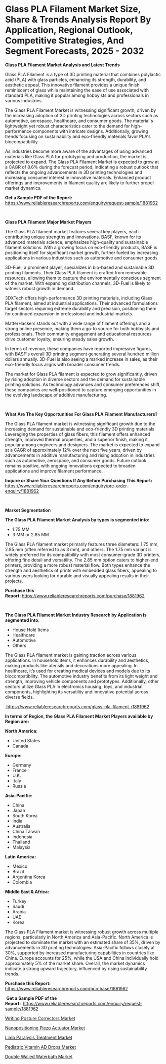 <p><h1>Glass PLA Filament Market Size, Share & Trends Analysis Report By Application, Regional Outlook, Competitive Strategies, And Segment Forecasts, 2025 - 2032</h1></p><p><strong>Glass PLA Filament Market Analysis and Latest Trends</strong></p>
<p><p>Glass PLA Filament is a type of 3D printing material that combines polylactic acid (PLA) with glass particles, enhancing its strength, durability, and aesthetic appeal. This innovative filament provides a unique finish reminiscent of glass while maintaining the ease of use associated with standard PLA, making it popular among hobbyists and professionals in various industries.</p><p>The Glass PLA Filament Market is witnessing significant growth, driven by the increasing adoption of 3D printing technologies across sectors such as automotive, aerospace, healthcare, and consumer goods. The material's lightweight yet robust characteristics cater to the demand for high-performance components with intricate designs. Additionally, growing trends focusing on sustainability and eco-friendly materials favor PLA's biocompatibility.</p><p>As industries become more aware of the advantages of using advanced materials like Glass PLA for prototyping and production, the market is projected to expand. The Glass PLA Filament Market is expected to grow at a CAGR of 8.6% during the forecast period, indicating a robust outlook that reflects the ongoing advancements in 3D printing technologies and increasing consumer interest in innovative materials. Enhanced product offerings and improvements in filament quality are likely to further propel market dynamics.</p></p>
<p><strong>Get a Sample PDF of the Report:&nbsp;</strong> <a href="https://www.reliableresearchreports.com/enquiry/request-sample/1881962?utm_campaign=2197&utm_medium=2&utm_source=Github&utm_content=ia&utm_term=31012025&utm_id=glass-pla-filament">https://www.reliableresearchreports.com/enquiry/request-sample/1881962</a></p>
<p>&nbsp;</p>
<p><strong>Glass PLA Filament Major Market Players</strong></p>
<p><p>The Glass PLA filament market features several key players, each contributing unique strengths and innovations. BASF, known for its advanced materials science, emphasizes high-quality and sustainable filament solutions. With a growing focus on eco-friendly products, BASF is positioning itself for significant market growth, further fueled by increasing applications in various industries such as automotive and consumer goods.</p><p>3D-Fuel, a prominent player, specializes in bio-based and sustainable 3D printing filaments. Their Glass PLA filament is crafted from renewable resources, allowing them to capture the environmentally conscious segment of the market. With expanding distribution channels, 3D-Fuel is likely to witness robust growth in demand.</p><p>3DXTech offers high-performance 3D printing materials, including Glass PLA filament, aimed at industrial applications. Their advanced formulations target sectors requiring extreme durability and precision, positioning them for continued expansion in professional and industrial markets.</p><p>MatterHackers stands out with a wide range of filament offerings and a strong online presence, making them a go-to source for both hobbyists and professionals. Their community engagement and educational resources drive customer loyalty, ensuring steady sales growth.</p><p>In terms of revenue, these companies have reported impressive figures, with BASF's overall 3D printing segment generating several hundred million dollars annually. 3D-Fuel is also seeing a marked increase in sales, as their eco-friendly focus aligns with broader consumer trends. </p><p>The market for Glass PLA filament is expected to grow significantly, driven by rising adoption in diverse sectors and the demand for sustainable printing solutions. As technology advances and consumer preferences shift, these companies are well-positioned to capture emerging opportunities in the evolving landscape of additive manufacturing.</p></p>
<p>&nbsp;</p>
<p><strong>What Are The Key Opportunities For Glass PLA Filament Manufacturers?</strong></p>
<p><p>The Glass PLA filament market is witnessing significant growth due to the increasing demand for sustainable and eco-friendly 3D printing materials. Leveraging the properties of glass fibers, this filament offers enhanced strength, improved thermal properties, and a superior finish, making it popular among engineers and designers. The market is expected to expand at a CAGR of approximately 12% over the next five years, driven by advancements in additive manufacturing and rising adoption in industries such as automotive, aerospace, and consumer goods. Future outlook remains positive, with ongoing innovations expected to broaden applications and improve filament performance.</p></p>
<p><strong>Inquire or Share Your Questions If Any Before Purchasing This Report:</strong> <a href="https://www.reliableresearchreports.com/enquiry/pre-order-enquiry/1881962?utm_campaign=2197&utm_medium=2&utm_source=Github&utm_content=ia&utm_term=31012025&utm_id=glass-pla-filament">https://www.reliableresearchreports.com/enquiry/pre-order-enquiry/1881962</a></p>
<p>&nbsp;</p>
<p><strong>Market Segmentation</strong></p>
<p><strong>The Glass PLA Filament Market Analysis by types is segmented into:</strong></p>
<p><ul><li>1.75 MM</li><li>3 MM or 2.85 MM</li></ul></p>
<p><p>The Glass PLA filament market primarily features three diameters: 1.75 mm, 2.85 mm (often referred to as 3 mm), and others. The 1.75 mm variant is widely preferred for its compatibility with most consumer-grade 3D printers, offering fine detail and versatility. The 2.85 mm option caters to higher-end printers, providing a more robust material flow. Both types enhance the strength and aesthetics of prints with embedded glass fibers, appealing to various users looking for durable and visually appealing results in their projects.</p></p>
<p><strong>Purchase this Report:&nbsp;</strong><a href="https://www.reliableresearchreports.com/purchase/1881962?utm_campaign=2197&utm_medium=2&utm_source=Github&utm_content=ia&utm_term=31012025&utm_id=glass-pla-filament">https://www.reliableresearchreports.com/purchase/1881962</a></p>
<p>&nbsp;</p>
<p><strong>The Glass PLA Filament Market Industry Research by Application is segmented into:</strong></p>
<p><ul><li>House Hold Items</li><li>Healthcare</li><li>Automotive</li><li>Others</li></ul></p>
<p><p>The Glass PLA filament market is gaining traction across various applications. In household items, it enhances durability and aesthetics, making products like utensils and decorations more appealing. In healthcare, it’s used for creating medical devices and models due to its biocompatibility. The automotive industry benefits from its light weight and strength, improving vehicle components and prototypes. Additionally, other sectors utilize Glass PLA in electronics housing, toys, and industrial components, highlighting its versatility and innovative potential across diverse fields.</p></p>
<p><a href="https://www.reliableresearchreports.com/glass-pla-filament-r1881962?utm_campaign=2197&utm_medium=2&utm_source=Github&utm_content=ia&utm_term=31012025&utm_id=glass-pla-filament">&nbsp;https://www.reliableresearchreports.com/glass-pla-filament-r1881962</a></p>
<p><strong>In terms of Region, the Glass PLA Filament Market Players available by Region are:</strong></p>
<p>
    <p> <strong> North America: </strong>
        <ul>
            <li>United States</li>
            <li>Canada</li>
        </ul>
        </p> 
    <p> <strong> Europe: </strong>
        <ul>
            <li>Germany</li>
            <li>France</li>
            <li>U.K.</li>
            <li>Italy</li>
            <li>Russia</li>
        </ul>
        </p> 
    <p> <strong> Asia-Pacific: </strong>
        <ul>
            <li>China</li>
            <li>Japan</li>
            <li>South Korea</li>
            <li>India</li>
            <li>Australia</li>
            <li>China Taiwan</li>
            <li>Indonesia</li>
            <li>Thailand</li>
            <li>Malaysia</li>
        </ul>
        </p> 
    <p> <strong> Latin America: </strong>
        <ul>
            <li>Mexico</li>
            <li>Brazil</li>
            <li>Argentina Korea</li>
            <li>Colombia</li>
        </ul>
        </p> 
    <p> <strong> Middle East & Africa: </strong>
        <ul>
            <li>Turkey</li>
            <li>Saudi</li>
            <li>Arabia</li>
            <li>UAE</li>
            <li>Korea</li>
        </ul>
    </p>
    </p>
<p><p>The Glass PLA Filament market is witnessing robust growth across multiple regions, particularly in North America and Asia-Pacific. North America is projected to dominate the market with an estimated share of 35%, driven by advancements in 3D printing technologies. Asia-Pacific follows closely at 30%, supported by increased manufacturing capabilities in countries like China. Europe accounts for 25%, while the USA and China individually hold approximately 5% of the market share. Overall, the market dynamics indicate a strong upward trajectory, influenced by rising sustainability trends.</p></p>
<p><strong>Purchase this Report: </strong><a href="https://www.reliableresearchreports.com/purchase/1881962?utm_campaign=2197&utm_medium=2&utm_source=Github&utm_content=ia&utm_term=31012025&utm_id=glass-pla-filament">https://www.reliableresearchreports.com/purchase/1881962</a></p>
<p>&nbsp;<strong>Get a Sample PDF of the Report:&nbsp;&nbsp;</strong><a href="https://www.reliableresearchreports.com/enquiry/request-sample/1881962?utm_campaign=2197&utm_medium=2&utm_source=Github&utm_content=ia&utm_term=31012025&utm_id=glass-pla-filament">https://www.reliableresearchreports.com/enquiry/request-sample/1881962</a></p>
<p><strong></strong></p>
<p><p><a href="https://www.linkedin.com/pulse/competitive-landscape-writing-posture-correctors-impressive-rzoic?utm_campaign=2197&utm_medium=2&utm_source=Github&utm_content=ia&utm_term=31012025&utm_id=glass-pla-filament">Writing Posture Correctors Market</a></p><p><a href="https://www.linkedin.com/pulse/scope-trends-nanopositioning-piezo-actuator-market-latest-4qhnf?utm_campaign=2197&utm_medium=2&utm_source=Github&utm_content=ia&utm_term=31012025&utm_id=glass-pla-filament">Nanopositioning Piezo Actuator Market</a></p><p><a href="https://www.linkedin.com/pulse/overview-limb-paralysis-treatmentmarket-industryshowing-growth-lolke?utm_campaign=2197&utm_medium=2&utm_source=Github&utm_content=ia&utm_term=31012025&utm_id=glass-pla-filament">Limb Paralysis Treatment Market</a></p><p><a href="https://www.linkedin.com/pulse/in-depth-review-pediatric-vitamin-ad-drops-market-size-segmentation-4w1jc?utm_campaign=2197&utm_medium=2&utm_source=Github&utm_content=ia&utm_term=31012025&utm_id=glass-pla-filament">Pediatric Vitamin AD Drops Market</a></p><p><a href="https://www.linkedin.com/pulse/double-walled-waterbath-market-size-expansion-analysis-nhere?utm_campaign=2197&utm_medium=2&utm_source=Github&utm_content=ia&utm_term=31012025&utm_id=glass-pla-filament">Double Walled Waterbath Market</a></p></p>
